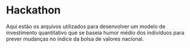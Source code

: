 # Hackathon

Aqui estão os arquivos utilizados para desenvolver um modelo de investimento quantitativo que se baseia humor médio dos indivíduos para prever mudanças no índice da bolsa de valores nacional.
